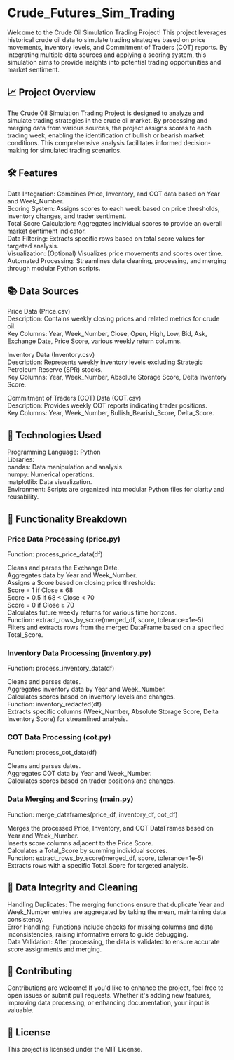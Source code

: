 # Crude_Futures_Sim_Trading

Welcome to the Crude Oil Simulation Trading Project! This project leverages historical crude oil data to simulate trading strategies based on price movements, inventory levels, and Commitment of Traders (COT) reports. By integrating multiple data sources and applying a scoring system, this simulation aims to provide insights into potential trading opportunities and market sentiment.

## 📈 Project Overview
The Crude Oil Simulation Trading Project is designed to analyze and simulate trading strategies in the crude oil market. By processing and merging data from various sources, the project assigns scores to each trading week, enabling the identification of bullish or bearish market conditions. This comprehensive analysis facilitates informed decision-making for simulated trading scenarios.

## 🛠️ Features
Data Integration: Combines Price, Inventory, and COT data based on Year and Week_Number.<br>
Scoring System: Assigns scores to each week based on price thresholds, inventory changes, and trader sentiment.<br>
Total Score Calculation: Aggregates individual scores to provide an overall market sentiment indicator.<br>
Data Filtering: Extracts specific rows based on total score values for targeted analysis.<br>
Visualization: (Optional) Visualizes price movements and scores over time.<br>
Automated Processing: Streamlines data cleaning, processing, and merging through modular Python scripts.<br>

## 📚 Data Sources
Price Data (Price.csv)<br>
Description: Contains weekly closing prices and related metrics for crude oil.<br>
Key Columns: Year, Week_Number, Close, Open, High, Low, Bid, Ask, Exchange Date, Price Score, various weekly return columns.<br>

Inventory Data (Inventory.csv)<br>
Description: Represents weekly inventory levels excluding Strategic Petroleum Reserve (SPR) stocks.<br>
Key Columns: Year, Week_Number, Absolute Storage Score, Delta Inventory Score.<br>

Commitment of Traders (COT) Data (COT.csv)<br>
Description: Provides weekly COT reports indicating trader positions.<br>
Key Columns: Year, Week_Number, Bullish_Bearish_Score, Delta_Score.<br>

## 🧰 Technologies Used
Programming Language: Python<br>
Libraries:<br>
pandas: Data manipulation and analysis.<br>
numpy: Numerical operations.<br>
matplotlib: Data visualization.<br>
Environment: Scripts are organized into modular Python files for clarity and reusability.<br>

## 📑 Functionality Breakdown
### Price Data Processing (price.py)<br>
Function: process_price_data(df)<br>

Cleans and parses the Exchange Date.<br>
Aggregates data by Year and Week_Number.<br>
Assigns a Score based on closing price thresholds:<br>
Score = 1 if Close ≤ 68<br>
Score = 0.5 if 68 < Close < 70<br>
Score = 0 if Close ≥ 70<br>
Calculates future weekly returns for various time horizons.<br>
Function: extract_rows_by_score(merged_df, score, tolerance=1e-5)<br>
Filters and extracts rows from the merged DataFrame based on a specified Total_Score.<br>

### Inventory Data Processing (inventory.py)<br>
Function: process_inventory_data(df)<br>

Cleans and parses dates.<br>
Aggregates inventory data by Year and Week_Number.<br>
Calculates scores based on inventory levels and changes.<br>
Function: inventory_redacted(df)<br>
Extracts specific columns (Week_Number, Absolute Storage Score, Delta Inventory Score) for streamlined analysis.<br>

### COT Data Processing (cot.py)<br>
Function: process_cot_data(df)<br>

Cleans and parses dates.<br>
Aggregates COT data by Year and Week_Number.<br>
Calculates scores based on trader positions and changes.<br>

### Data Merging and Scoring (main.py)<br>
Function: merge_dataframes(price_df, inventory_df, cot_df)<br>

Merges the processed Price, Inventory, and COT DataFrames based on Year and Week_Number.<br>
Inserts score columns adjacent to the Price Score.<br>
Calculates a Total_Score by summing individual scores.<br>
Function: extract_rows_by_score(merged_df, score, tolerance=1e-5)<br>
Extracts rows with a specific Total_Score for targeted analysis.<br>

## 📂 Data Integrity and Cleaning
Handling Duplicates: The merging functions ensure that duplicate Year and Week_Number entries are aggregated by taking the mean, maintaining data consistency.<br>
Error Handling: Functions include checks for missing columns and data inconsistencies, raising informative errors to guide debugging.<br>
Data Validation: After processing, the data is validated to ensure accurate score assignments and merging.<br>

## 🤝 Contributing
Contributions are welcome! If you'd like to enhance the project, feel free to open issues or submit pull requests. Whether it's adding new features, improving data processing, or enhancing documentation, your input is valuable.

## 📜 License
This project is licensed under the MIT License.
